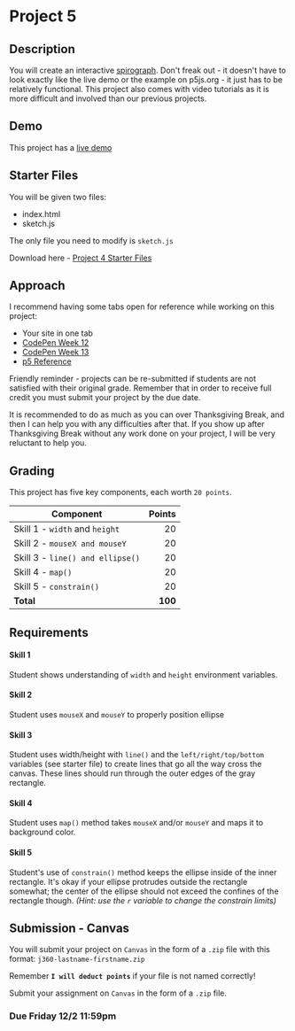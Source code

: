 # Project 5
## Description
You will create an interactive [spirograph](https://p5js.org/examples/simulate-spirograph.html). Don't freak out - it doesn't have to look exactly like the live demo or the example on p5js.org - it just has to be relatively functional. This project also comes with video tutorials as it is more difficult and involved than our previous projects.

## Demo
This project has a [live demo](demo/index.html)

## Starter Files
You will be given two files:

 * index.html
 * sketch.js

The only file you need to modify is `sketch.js`

Download here - [Project 4 Starter Files](j360proj4_lastname-firstname.zip)

## Approach
I recommend having some tabs open for reference while working on this project:

* Your site in one tab
* [CodePen Week 12](http://codepen.io/collection/DBLNNB/)
* [CodePen Week 13](http://codepen.io/collection/namdpb/)
* [p5 Reference](https://p5js.org/reference/)

Friendly reminder - projects can be re-submitted if students are not satisfied with their original grade. Remember that in order to receive full credit you must submit your project by the due date.

It is recommended to do as much as you can over Thanksgiving Break, and then I can help you with any difficulties after that. If you show up after Thanksgiving Break without any work done on your project, I will be very reluctant to help you.

## Grading

This project has five key components, each worth `20 points`.

|Component|Points |
| ---     |-----: | 
| Skill 1 - `width` and `height` | 20 |
| Skill 2 - `mouseX and mouseY` | 20 |
| Skill 3 - `line() and ellipse()` | 20 |
| Skill 4 - `map()` | 20 |
| Skill 5 - `constrain()` | 20 |
|**Total**|**100**|

## Requirements
#### Skill 1
Student shows understanding of `width` and `height` environment variables.

#### Skill 2
Student uses `mouseX` and `mouseY` to properly position ellipse

#### Skill 3
Student uses width/height with `line()` and the `left/right/top/bottom` variables (see starter file) to create lines that go all the way cross the canvas. These lines should run through the outer edges of the gray rectangle.

#### Skill 4
Student uses `map()` method takes `mouseX` and/or `mouseY` and maps it to background color.

#### Skill 5
Student's use of `constrain()` method keeps the ellipse inside of the inner rectangle. It's okay if your ellipse protrudes outside the rectangle somewhat; the center of the ellipse should not exceed the confines of the rectangle though. <i>(Hint: use the `r` variable to change the constrain limits)</i>


## Submission - Canvas
You will submit your project on `Canvas` in the form of a `.zip` file with this format:
`j360-lastname-firstname.zip` 

Remember **`I will deduct points`** if your file is not named correctly!

Submit your assignment on `Canvas` in the form of a `.zip` file.


### **Due Friday 12/2 11:59pm**


